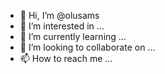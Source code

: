 - 👋 Hi, I’m @olusams
- 👀 I’m interested in ...
- 🌱 I’m currently learning ...
- 💞️ I’m looking to collaborate on ...
- 📫 How to reach me ...

<!---
olusams/olusams is a ✨ special ✨ repository because its `README.md` (this file) appears on your GitHub profile.
You can click the Preview link to take a look at your changes.
--->
